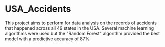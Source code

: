 # USA_Accidents
This project aims to perform for data analysis on the records of accidents that happened across all 49 states in the USA. Several machine learning algorithms were used but the "Random Forest" algorithm provided the best model with a predictive accuracy of 87%
